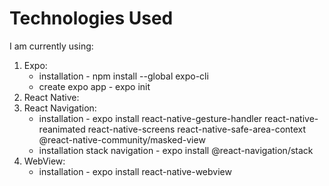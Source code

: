 # Technologies Used 

I am currently using:
1. Expo:
    * installation - npm install --global expo-cli
    * create expo app - expo init <project name>
2. React Native:
3. React Navigation:
    * installation - expo install react-native-gesture-handler react-native-reanimated react-native-screens react-native-safe-area-context @react-native-community/masked-view
    * installation stack navigation - expo install @react-navigation/stack
4. WebView:
    * installation - expo install react-native-webview